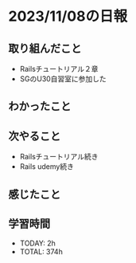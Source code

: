 # 2023/11/08の日報


## 取り組んだこと
- Railsチュートリアル２章
- SGのU30自習室に参加した
## わかったこと

## 次やること
- Railsチュートリアル続き
- Rails udemy続き


## 感じたこと


## 学習時間
- TODAY: 2h
- TOTAL: 374h 
